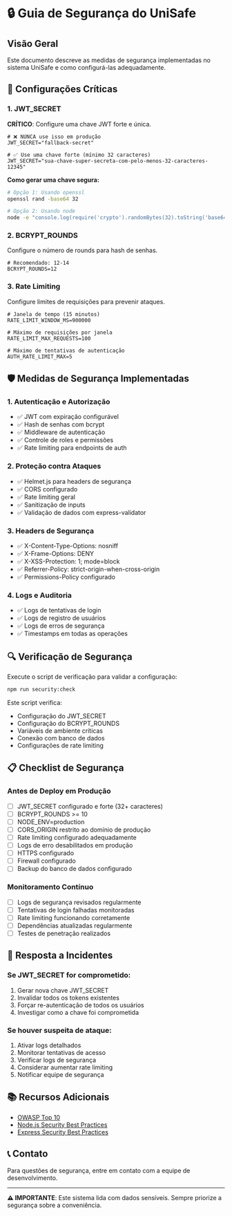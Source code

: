 # 🔒 Guia de Segurança do UniSafe

## Visão Geral

Este documento descreve as medidas de segurança implementadas no sistema UniSafe e como configurá-las adequadamente.

## 🚨 Configurações Críticas

### 1. JWT_SECRET
**CRÍTICO**: Configure uma chave JWT forte e única.

```env
# ❌ NUNCA use isso em produção
JWT_SECRET="fallback-secret"

# ✅ Use uma chave forte (mínimo 32 caracteres)
JWT_SECRET="sua-chave-super-secreta-com-pelo-menos-32-caracteres-12345"
```

**Como gerar uma chave segura:**
```bash
# Opção 1: Usando openssl
openssl rand -base64 32

# Opção 2: Usando node
node -e "console.log(require('crypto').randomBytes(32).toString('base64'))"
```

### 2. BCRYPT_ROUNDS
Configure o número de rounds para hash de senhas.

```env
# Recomendado: 12-14
BCRYPT_ROUNDS=12
```

### 3. Rate Limiting
Configure limites de requisições para prevenir ataques.

```env
# Janela de tempo (15 minutos)
RATE_LIMIT_WINDOW_MS=900000

# Máximo de requisições por janela
RATE_LIMIT_MAX_REQUESTS=100

# Máximo de tentativas de autenticação
AUTH_RATE_LIMIT_MAX=5
```

## 🛡️ Medidas de Segurança Implementadas

### 1. Autenticação e Autorização
- ✅ JWT com expiração configurável
- ✅ Hash de senhas com bcrypt
- ✅ Middleware de autenticação
- ✅ Controle de roles e permissões
- ✅ Rate limiting para endpoints de auth

### 2. Proteção contra Ataques
- ✅ Helmet.js para headers de segurança
- ✅ CORS configurado
- ✅ Rate limiting geral
- ✅ Sanitização de inputs
- ✅ Validação de dados com express-validator

### 3. Headers de Segurança
- ✅ X-Content-Type-Options: nosniff
- ✅ X-Frame-Options: DENY
- ✅ X-XSS-Protection: 1; mode=block
- ✅ Referrer-Policy: strict-origin-when-cross-origin
- ✅ Permissions-Policy configurado

### 4. Logs e Auditoria
- ✅ Logs de tentativas de login
- ✅ Logs de registro de usuários
- ✅ Logs de erros de segurança
- ✅ Timestamps em todas as operações

## 🔍 Verificação de Segurança

Execute o script de verificação para validar a configuração:

```bash
npm run security:check
```

Este script verifica:
- Configuração do JWT_SECRET
- Configuração do BCRYPT_ROUNDS
- Variáveis de ambiente críticas
- Conexão com banco de dados
- Configurações de rate limiting

## 📋 Checklist de Segurança

### Antes de Deploy em Produção
- [ ] JWT_SECRET configurado e forte (32+ caracteres)
- [ ] BCRYPT_ROUNDS >= 10
- [ ] NODE_ENV=production
- [ ] CORS_ORIGIN restrito ao domínio de produção
- [ ] Rate limiting configurado adequadamente
- [ ] Logs de erro desabilitados em produção
- [ ] HTTPS configurado
- [ ] Firewall configurado
- [ ] Backup do banco de dados configurado

### Monitoramento Contínuo
- [ ] Logs de segurança revisados regularmente
- [ ] Tentativas de login falhadas monitoradas
- [ ] Rate limiting funcionando corretamente
- [ ] Dependências atualizadas regularmente
- [ ] Testes de penetração realizados

## 🚨 Resposta a Incidentes

### Se JWT_SECRET for comprometido:
1. Gerar nova chave JWT_SECRET
2. Invalidar todos os tokens existentes
3. Forçar re-autenticação de todos os usuários
4. Investigar como a chave foi comprometida

### Se houver suspeita de ataque:
1. Ativar logs detalhados
2. Monitorar tentativas de acesso
3. Verificar logs de segurança
4. Considerar aumentar rate limiting
5. Notificar equipe de segurança

## 📚 Recursos Adicionais

- [OWASP Top 10](https://owasp.org/www-project-top-ten/)
- [Node.js Security Best Practices](https://nodejs.org/en/docs/guides/security/)
- [Express Security Best Practices](https://expressjs.com/en/advanced/best-practices-security.html)

## 📞 Contato

Para questões de segurança, entre em contato com a equipe de desenvolvimento.

---

**⚠️ IMPORTANTE**: Este sistema lida com dados sensíveis. Sempre priorize a segurança sobre a conveniência.
